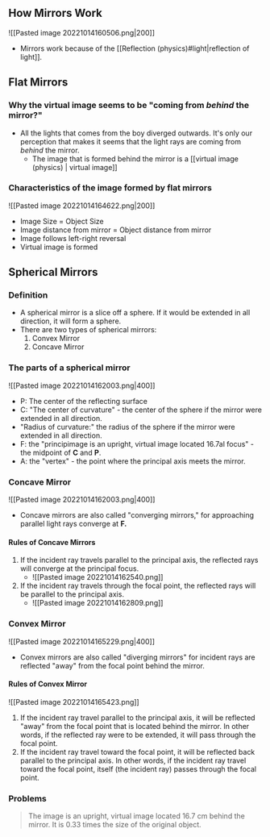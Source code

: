 ## How Mirrors Work
![[Pasted image 20221014160506.png|200]]
- Mirrors work because of the [[Reflection (physics)#light|reflection of light]].
## Flat Mirrors
### Why the virtual image seems to be "coming from *behind* the mirror?"
- All the lights that comes from the boy diverged outwards. It's only our perception that makes it seems that the light rays are coming from *behind* the mirror.
	- The image that is formed behind the mirror is a [[virtual image (physics) | virtual image]]

### Characteristics of the image formed by flat mirrors
![[Pasted image 20221014164622.png|200]]
- Image Size = Object Size
- Image distance from mirror = Object distance from mirror
- Image follows left-right reversal
- Virtual image is formed
## Spherical Mirrors
### Definition
- A spherical mirror is a slice off a sphere. If it would be extended in all direction, it will form a sphere.
- There are two types of spherical mirrors:
	1. Convex Mirror
	2. Concave Mirror
### The parts of a spherical mirror
![[Pasted image 20221014162003.png|400]]
- P: The center of the reflecting surface
- C: "The center of curvature" - the center of the sphere if the mirror were extended in all direction.
- "Radius of curvature:" the radius of the sphere if the mirror were extended in all direction.
- F: the "principimage is an upright, virtual image located 16.7al focus" - the midpoint of **C** and **P**. 
- A: the "vertex" - the point where the principal axis meets the mirror.
### Concave Mirror
![[Pasted image 20221014162003.png|400]]
- Concave mirrors are also called "converging mirrors," for approaching parallel light rays converge at **F.**
#### Rules of Concave Mirrors
1. If the incident ray travels parallel to the principal axis, the reflected rays will converge at the principal focus.
	- ![[Pasted image 20221014162540.png]]
2. If the incident ray travels through the focal point, the reflected rays will be parallel to the principal axis.
	- ![[Pasted image 20221014162809.png]]
### Convex Mirror
![[Pasted image 20221014165229.png|400]]
- Convex mirrors are also called "diverging mirrors" for incident rays are reflected "away" from the focal point behind the mirror.
#### Rules of Convex Mirror
![[Pasted image 20221014165423.png]]
1. If the incident ray travel parallel to the principal axis, it will be reflected "away" from the focal point that is located behind the mirror. In other words, if the reflected ray were to be extended, it will pass through the focal point.
2. If the incident ray travel toward the focal point, it will be reflected back parallel to the principal axis. In other words, if the incident ray travel toward the focal point, itself (the incident ray) passes through the focal point.

### Problems
> The image is an upright, virtual image located 16.7 cm behind the mirror. It is 0.33 times the size of the original object.